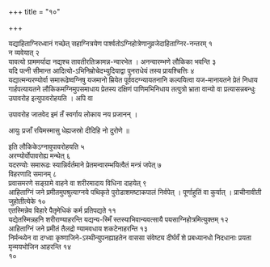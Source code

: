 +++
title = "१०"

+++

यद्याहिताग्निरध्वानं गच्छेत् सहाग्नित्रयेण
पार्श्वतोऽग्निहोत्रेणानुव्रजेदाहिताग्निर-नन्तरम् १  
न व्यवेयात् २  
यावत्यो ग्राममर्यादा नद्यश्च तावतीरतिक्रामन्न-न्वारभेत ।
अनन्वारम्भणे लौकिका भवन्ति ३  
यदि पत्नी सीमान्त
आदित्यो-ऽभिनिम्रोचेदभ्युदियाद्वा
पुनराधेयं तस्य प्रायश्चित्तिः ४  
यद्यात्मन्यरण्योर्वा समारूढेष्वग्निषु
यजमानो म्रियेत पूर्ववदग्न्यायतनानि कल्पयित्वा यज-मानायतने प्रेतं
निधाय गार्हपत्यायतने लौकिकमग्निमुपसमाधाय प्रेतस्य दक्षिणं
पाणिमभिनिधाय तत्पुत्रो भ्राता वान्यो वा
प्रत्यासन्नबन्धुः उपावरोह इत्युपावरोहयति । अपि वा

उपावरोह जातवेद इमं तँ स्वर्गाय लोकाय नय प्रजानन् ।

आयुः प्रजाँ रयिमस्मासु धेह्यजस्रो दीदिहि नो दुरोणे ॥

इति लौकिकेऽग्नावुपावरोहयति ५  
अरण्योर्वोपावरोह्य मन्थेत् ६  
यदरण्योः
समारूढः स्यान्निर्वर्तमाने प्रेतमन्वारम्भयित्वैतं मन्त्रं
जपेत् ७  
विहरणादि समानम् ८  
प्रवासमरणे सङ्ग्रामे वाहने वा शरीरमादाय
विधिना दाहयेत् ९  
आहिताग्निं जने प्रमीतमुपश्रुत्याग्नये पथिकृते
पुरोडाशमष्टाकपालं निर्वपेत् । पूर्णाहुतिं वा कुर्यात् ।
प्राचीनावीती जुहोतीत्येके १०  
एतस्मिन्नेव विहारे पैतृमेधिकं
कर्म प्रतिपद्यते ११  
यद्येतस्मिन्नहनि शरीराण्याहरन्ति
यद्यन्य-स्मिँ स्तस्याभिवान्यवत्सायै
पयसाग्निहोत्रमित्युक्तम् १२  
आहिताग्निं जने
प्रमीतं तैलद्रो ण्यामवधाय शकटेनाहरन्ति १३  
निर्मन्थ्येन वा दग्ध्वा
कृष्णाजिने-ऽस्थीन्युपनह्याहतेन वाससा संवेष्ट्य दीर्घवँ शे
प्रबध्यानधो निदधानाः प्रयता मृन्मयभोजिन आहरन्ति १४  
१०
